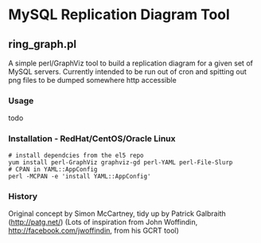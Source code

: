 # MySQL Replication Diagram Tool

## ring_graph.pl
A simple perl/GraphViz tool to build a replication diagram for a given set of MySQL servers.
Currently intended to be run out of cron and spitting out png files to be dumped somewhere http accessible

### Usage
todo

### Installation - RedHat/CentOS/Oracle Linux
 
	# install dependcies from the el5 repo 
	yum install perl-GraphViz graphviz-gd perl-YAML perl-File-Slurp
	# CPAN in YAML::AppConfig
	perl -MCPAN -e 'install YAML::AppConfig'

### History
Original concept by Simon McCartney, tidy up by Patrick Galbraith (http://patg.net/)
(Lots of inspiration from John Woffindin, http://facebook.com/jwoffindin, from his GCRT tool)
